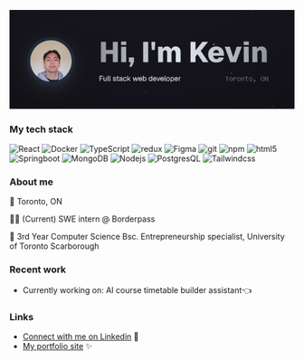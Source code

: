 ![Thumbnail](/banner-github.png)

### My tech stack
<p>
  <img alt="React" src="https://img.shields.io/badge/-React-45b8d8?style=flat-square&logo=react&logoColor=white" />
  <img alt="Docker" src="https://img.shields.io/badge/-Docker-46a2f1?style=flat-square&logo=docker&logoColor=white" />
  <img alt="TypeScript" src="https://img.shields.io/badge/-TypeScript-007ACC?style=flat-square&logo=typescript&logoColor=white" />
  <img alt="redux" src="https://img.shields.io/badge/-Redux-764ABC?style=flat-square&logo=redux&logoColor=white" />
  <img alt="Figma" src="https://img.shields.io/badge/-Figma-AA4ABC?style=flat-square&logo=Figma&logoColor=white" />
  <img alt="git" src="https://img.shields.io/badge/-Git-F05032?style=flat-square&logo=git&logoColor=white" />
  <img alt="npm" src="https://img.shields.io/badge/-NPM-CB3837?style=flat-square&logo=npm&logoColor=white" />
  <img alt="html5" src="https://img.shields.io/badge/-HTML5-E34F26?style=flat-square&logo=html5&logoColor=white" />
  <img alt="Springboot" src="https://img.shields.io/badge/-Springboot-73cc52?style=flat-square&logo=Springboot&logoColor=white" />
  <img alt="MongoDB" src="https://img.shields.io/badge/-MongoDB-13aa52?style=flat-square&logo=mongodb&logoColor=white" />
  <img alt="Nodejs" src="https://img.shields.io/badge/-Nodejs-43853d?style=flat-square&logo=Node.js&logoColor=white" />
  <img alt="PostgresQL" src="https://img.shields.io/badge/-Postgresql-56a2a0?style=flat-square&logo=Postgresql&logoColor=white" />
  <img alt="Tailwindcss" src="https://img.shields.io/badge/-Tailwindcss-46a2f1?style=flat-square&logo=Tailwindcss&logoColor=white" />
</p>

### About me

📍 Toronto, ON 

🧑‍💼 (Current) SWE intern @ Borderpass

🏫 3rd Year Computer Science Bsc. Entrepreneurship specialist, University of Toronto Scarborough

### Recent work

- Currently working on: AI course timetable builder assistant👈

### Links

- [Connect with me on Linkedin](https://www.linkedin.com/in/kevin-lan-/) 🥂
- [My portfolio site](https://kevinlan.vercel.app/) ✨
